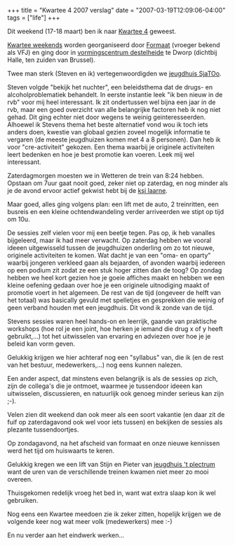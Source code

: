 +++
title = "Kwartee 4 2007 verslag"
date = "2007-03-19T12:09:06-04:00"
tags = ["life"]
+++
<p>Dit weekend (17-18 maart) ben ik naar <a href="http://www.formaat.be/index.php?l1=5&amp;l2=18&amp;l3=19&amp;l4=129">Kwartee 4</a> geweest.<br />

<a href="http://www.formaat.be/index.php?l1=5&amp;l2=18&amp;l3=19">Kwartee weekends</a> worden georganiseerd door <a href="http://www.formaat.be/">Formaat</a> (vroeger bekend als VFJ) en ging door in <a href="http://www.destelheide.be/">vormingscentrum destelheide</a> te Dworp (dichtbij Halle, ten zuiden van Brussel).<br />

Twee man sterk (Steven en ik) vertegenwoordigden we <a href="http://www.jhsjatoo.org/">jeugdhuis SjaTOo</a>.</p>

<!--more-->

<p>Steven volgde "bekijk het nuchter", een beleidsthema dat de drugs- en alcoholproblematiek behandelt.  In eerste instantie leek "ik ben nieuw in de rvb" voor mij heel interessant.  Ik zit ondertussen wel bijna een jaar in de rvb, maar een goed overzicht van alle belangrijke factoren heb ik nog niet gehad.  Dit ging echter niet door wegens te weinig geinteresseerden.  Alhoewel ik Stevens thema het beste alternatief vond wou ik toch iets anders doen, kwestie van globaal gezien zoveel mogelijk informatie te vergaren (de meeste jeugdhuizen komen met 4 a 8 personen).  Dan heb ik voor "cre-activiteit" gekozen.  Een thema waarbij je originele activiteiten leert bedenken en hoe je best promotie kan voeren.  Leek mij wel interessant.</p>

<p>Zaterdagmorgen moesten we in Wetteren de trein van 8:24 hebben.  Opstaan om 7uur gaat nooit goed, zeker niet op zaterdag, en nog minder als je de avond ervoor actief gekwist hebt bij de <a href="http://users.skynet.be/ksjlaarne/">ksj laarne</a>.<br />

Maar goed, alles ging volgens plan: een lift met de auto, 2 treinritten, een busreis en een kleine ochtendwandeling verder arriveerden we stipt op tijd om 10u.</p>

<p>De sessies zelf vielen voor mij een beetje tegen.  Pas op, ik heb vanalles bijgeleerd, maar ik had meer verwacht.  Op zaterdag hebben we vooral ideeen uitgewisseld tussen de jeugdhuizen onderling om zo tot nieuwe, originele activiteiten te komen.  Wat dacht je van een "oma- en oparty" waarbij jongeren verkleed gaan als bejaarden, of avonden waarbij iedereen op een podium zit zodat ze een stuk hoger zitten dan de toog?  Op zondag hebben we heel kort gezien hoe je goeie affiches maakt en hebben we een kleine oefening gedaan over hoe je een originele uitnodiging maakt of promotie voert in het algemeen.  De rest van de tijd (ongeveer de helft van het totaal) was basically gevuld met spelletjes en gesprekken die weinig of geen verband houden met een jeugdhuis.  Dit vond ik zonde van de tijd.<br />

Stevens sessies waren heel hands-on en leerrijk, gaande van praktische workshops (hoe rol je een joint, hoe herken je iemand die drug x of y heeft gebruikt,...) tot het uitwisselen van ervaring en adviezen over hoe je je beleid kan vorm geven.<br />

Gelukkig krijgen we hier achteraf nog een "syllabus" van, die ik (en de rest van het bestuur, medewerkers,...) nog eens kunnen nalezen. </p>

<p>Een ander aspect, dat minstens even belangrijk is als de sessies op zich, zijn de collega's die je ontmoet, waarmee je tussendoor ideeen kan uitwisselen, discussieren, en natuurlijk ook genoeg minder serieus kan zijn ;-).<br />

Velen zien dit weekend dan ook meer als een soort vakantie (en daar zit de fuif op zaterdagavond ook wel voor iets tussen) en bekijken de sessies als plezante tussendoortjes.</p>

<p>Op zondagavond, na het afscheid van formaat en onze nieuwe kennissen werd het tijd om huiswaarts te keren.<br />

Gelukkig kregen we een lift van Stijn en Pieter van <a href="http://www.jeugdhuisplectrum.be/">jeugdhuis 't plectrum</a> want de uren van de verschillende treinen kwamen niet meer zo mooi overeen.<br />

Thuisgekomen redelijk vroeg het bed in, want wat extra slaap kon ik wel gebruiken.</p>

<p>Nog eens een Kwartee meedoen zie ik zeker zitten, hopelijk krijgen we de volgende keer nog wat meer volk (medewerkers) mee :-)<br />

En nu verder aan het eindwerk werken...</p>
